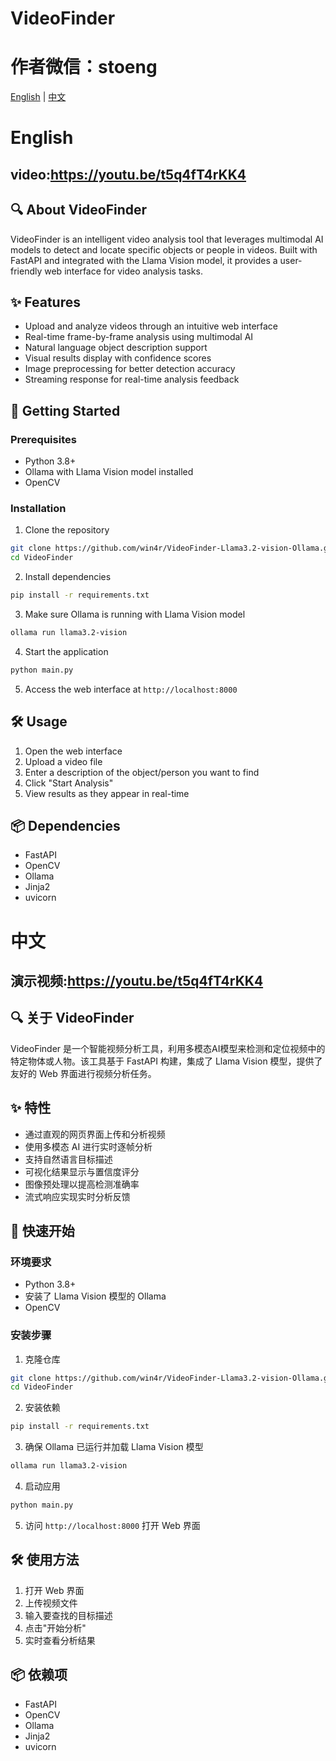 # VideoFinder

# 作者微信：stoeng

[English](#english) | [中文](#中文)



# English

## video:https://youtu.be/t5q4fT4rKK4

## 🔍 About VideoFinder
VideoFinder is an intelligent video analysis tool that leverages multimodal AI models to detect and locate specific objects or people in videos. Built with FastAPI and integrated with the Llama Vision model, it provides a user-friendly web interface for video analysis tasks.

## ✨ Features
- Upload and analyze videos through an intuitive web interface
- Real-time frame-by-frame analysis using multimodal AI
- Natural language object description support
- Visual results display with confidence scores
- Image preprocessing for better detection accuracy
- Streaming response for real-time analysis feedback

## 🚀 Getting Started

### Prerequisites
- Python 3.8+
- Ollama with Llama Vision model installed
- OpenCV

### Installation

1. Clone the repository
```bash
git clone https://github.com/win4r/VideoFinder-Llama3.2-vision-Ollama.git
cd VideoFinder
```

2. Install dependencies
```bash
pip install -r requirements.txt
```

3. Make sure Ollama is running with Llama Vision model
```bash
ollama run llama3.2-vision
```

4. Start the application
```bash
python main.py
```

5. Access the web interface at `http://localhost:8000`

## 🛠️ Usage
1. Open the web interface
2. Upload a video file
3. Enter a description of the object/person you want to find
4. Click "Start Analysis"
5. View results as they appear in real-time

## 📦 Dependencies
- FastAPI
- OpenCV
- Ollama
- Jinja2
- uvicorn

# 中文

## 演示视频:https://youtu.be/t5q4fT4rKK4

## 🔍 关于 VideoFinder
VideoFinder 是一个智能视频分析工具，利用多模态AI模型来检测和定位视频中的特定物体或人物。该工具基于 FastAPI 构建，集成了 Llama Vision 模型，提供了友好的 Web 界面进行视频分析任务。

## ✨ 特性
- 通过直观的网页界面上传和分析视频
- 使用多模态 AI 进行实时逐帧分析
- 支持自然语言目标描述
- 可视化结果显示与置信度评分
- 图像预处理以提高检测准确率
- 流式响应实现实时分析反馈

## 🚀 快速开始

### 环境要求
- Python 3.8+
- 安装了 Llama Vision 模型的 Ollama
- OpenCV

### 安装步骤

1. 克隆仓库
```bash
git clone https://github.com/win4r/VideoFinder-Llama3.2-vision-Ollama.git
cd VideoFinder
```

2. 安装依赖
```bash
pip install -r requirements.txt
```

3. 确保 Ollama 已运行并加载 Llama Vision 模型
```bash
ollama run llama3.2-vision
```

4. 启动应用
```bash
python main.py
```

5. 访问 `http://localhost:8000` 打开 Web 界面

## 🛠️ 使用方法
1. 打开 Web 界面
2. 上传视频文件
3. 输入要查找的目标描述
4. 点击"开始分析"
5. 实时查看分析结果

## 📦 依赖项
- FastAPI
- OpenCV
- Ollama
- Jinja2
- uvicorn
